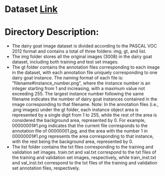 # Dataset [Link]()
# Directory Description:
- The dairy goat image dataset is divided according to the PASCAL VOC 2012 format and contains a total of three folders: img, gt, and list.
- The img folder stores all the original images (3008) in the dairy goat dataset, including both training and test set images.
- The gt folder contains the annotation files corresponding to each image in the dataset, with each annotation file uniquely corresponding to one dairy goat instance. The naming format of each file is: "filename#instance_number.png", where the instance number is an integer starting from 1 and increasing, with a maximum value not exceeding 255. The largest instance number following the same filename indicates the number of dairy goat instances contained in the image corresponding to that filename. Note: In the annotation files (i.e., .png images) under the gt folder, each instance object area is represented by a single digit from 1 to 255, while the rest of the area is considered the background area, represented by 0. For example, 00000001#1.png indicates that the current file corresponds to the annotation file of 00000001.jpg, and the area with the number 1 in 00000001#1.png represents the area corresponding to that instance, with the rest being the background area, represented by 0.
- The list folder contains the txt files corresponding to the training and validation set images. train.txt and val.txt correspond to the txt files of the training and validation set images, respectively, while train_inst.txt and val_inst.txt correspond to the txt files of the training and validation set annotation files, respectively.
